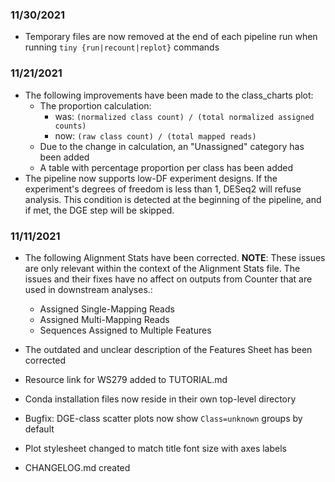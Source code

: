 ### 11/30/2021
- Temporary files are now removed at the end of each pipeline run when running `tiny {run|recount|replot}` commands

### 11/21/2021
- The following improvements have been made to the  class_charts plot:
    - The proportion calculation: 
      - was: `(normalized class count) / (total normalized assigned counts)`
      - now: `(raw class count) / (total mapped reads)`
    - Due to the change in calculation, an "Unassigned" category has been added
    - A table with percentage proportion per class has been added
- The pipeline now supports low-DF experiment designs. If the experiment's degrees of freedom is less than 1, DESeq2 will refuse analysis. This condition is detected at the beginning of the pipeline, and if met, the DGE step will be skipped.

### 11/11/2021

- The following Alignment Stats have been corrected. **NOTE**: These issues are only relevant within the context of the Alignment Stats file. The issues and their fixes have no affect on outputs from Counter that are used in downstream analyses.:
  - Assigned Single-Mapping Reads
  - Assigned Multi-Mapping Reads
  - Sequences Assigned to Multiple Features
  
- The outdated and unclear description of the Features Sheet has been corrected
- Resource link for WS279 added to TUTORIAL.md
- Conda installation files now reside in their own top-level directory
- Bugfix: DGE-class scatter plots now show `Class=unknown` groups by default
- Plot stylesheet changed to match title font size with axes labels
- CHANGELOG.md created 
